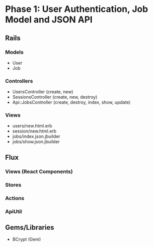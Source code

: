 # Phase 1: User Authentication, Job Model and JSON API

## Rails
### Models
* User
* Job

### Controllers
* UsersController (create, new)
* SessionsController (create, new, destroy)
* Api::JobsController (create, destroy, index, show, update)

### Views
* users/new.html.erb
* session/new.html.erb
* jobs/index.json.jbuilder
* jobs/show.json.jbuilder

## Flux
### Views (React Components)

### Stores

### Actions

### ApiUtil

## Gems/Libraries
* BCrypt (Gem)
